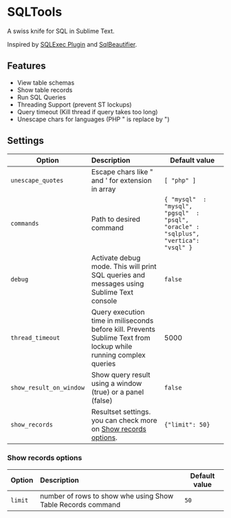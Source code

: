 SQLTools
===============

A swiss knife for SQL in Sublime Text.

Inspired by [SQLExec Plugin](http://lubriciousdevelopers.github.io/projects/sublime-sql-exec/) and [SqlBeautifier](https://github.com/zsong/SqlBeautifier).

## Features
* View table schemas
* Show table records
* Run SQL Queries
* Threading Support (prevent ST lockups)
* Query timeout (Kill thread if query takes too long)
* Unescape chars for languages (PHP \" is replace by ")

## Settings

| Option | Description | Default value |
| --- | :--- | --- |
| `unescape_quotes`| Escape chars like \" and \' for extension in array | `[ "php" ]` |
| `commands` | Path to desired command | `{ "mysql"  : "mysql", "pgsql"  : "psql", "oracle" : "sqlplus", "vertica": "vsql" }` |
| `debug` | Activate debug mode. This will print SQL queries and messages using Sublime Text console | `false` |
| `thread_timeout` | Query execution time in miliseconds before kill. Prevents Sublime Text from lockup while running complex queries | 5000 |
| `show_result_on_window` | Show query result using a window (true) or a panel (false) | `false` |
| `show_records` | Resultset settings. you can check more on [Show records options](#show-records-options). | `{"limit": 50}` |

### <a id="show-records-options"></a>Show records options

| Option | Description | Default value |
| --- | :--- | --- |
| `limit`| number of rows to show whe using Show Table Records command | `50` |
